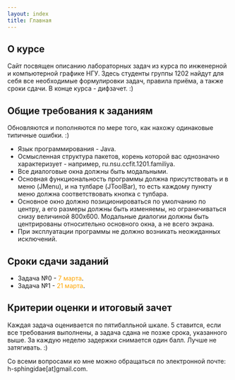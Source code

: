 ```yaml
---
layout: index
title: Главная
---
```


## О курсе

Сайт посвящен описанию лабораторных задач из курса по инженерной и компьютерной графике НГУ. Здесь студенты группы 1202 найдут для себя все необходимые формулировки задач, правила приёма, а также сроки сдачи. В конце курса - дифзачет. :)

## Общие требования к заданиям

Обновляются и пополняются по мере того, как нахожу одинаковые типичные ошибки. :)

 * Язык программирования - Java.
 * Осмысленная структура пакетов, корень которой вас однозначно характеризует - например, ru.nsu.ccfit.1201.familiya.
 * Все диалоговые окна должны быть модальными.
 * Основная функциональность программы должна присутствовать и в меню (JMenu), и на тулбаре (JToolBar), то есть каждому пункту меню должна соответствовать кнопка с тулбара.
 * Основное окно должно позиционироваться по умолчанию по центру, а его размеры должны быть изменяемы, но ограничиваться снизу величиной 800х600. Модальные диалогии должны быть центрированы относительно основного окна, а не всего экрана.
 * При эксплуатации программы не должно возникать неожиданных исключений.

## Сроки сдачи заданий

 * Задача №0 - <span style="color:orange">7 марта</span>.
 * Задача №1 - <span style="color:orange">21 марта</span>.

## Критерии оценки и итоговый зачет

Каждая задача оценивается по пятибалльной шкале. 5 ставится, если все требования выполнены, а задача сдана не позже срока, указанного выше. За каждую неделю задержки снимается один балл. Лучше не затягивать. :)

Со всеми вопросами ко мне можно обращаться по электронной почте: h-sphingidae[at]gmail.com.
